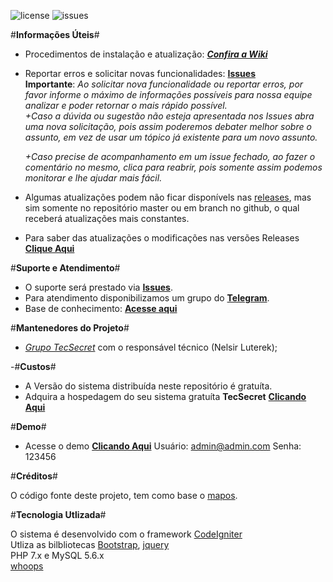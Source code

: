 
![license](https://img.shields.io/github/license/tecsecret/tsos)
![issues](https://img.shields.io/github/issues/tecsecret/tsos?style=flat-squaree)
 
 
 #__Informações Úteis__#
  * Procedimentos de instalação e atualização: ___[Confira a Wiki](https://github.com/TecSecret/TSDC-Assistencia/wiki)___
 * Reportar erros e solicitar novas funcionalidades: __[Issues](https://github.com/TecSecret/TSDC-Assistencia/issues)__<br />
 __Importante__: _Ao solicitar nova funcionalidade ou reportar erros, por favor informe o máximo de informações possíveis para nossa equipe analizar e poder retornar o mais rápido possível.<br />
+Caso a dúvida ou sugestão não esteja apresentada nos Issues abra uma nova solicitação, pois assim poderemos debater melhor sobre o assunto, em vez de usar um tópico já existente para um novo assunto.<p />
+Caso precise de acompanhamento em um issue fechado, ao fazer o comentário no mesmo, clica para reabrir, pois somente assim podemos monitorar e lhe ajudar mais fácil._<br />
 
 * Algumas atualizações podem não ficar disponívels nas [releases](https://github.com/TecSecret/TSDC-Assistencia/releases), mas sim somente no repositório master ou em branch no github, o qual receberá atualizações mais constantes.
 * Para saber das atualizações o modificações nas versões Releases __[Clique Aqui](https://github.com/TecSecret/TSDC-Assistencia/wiki/Change-Log)__ <p />
 
 #__Suporte e Atendimento__#
* O suporte será prestado via __[Issues](https://github.com/TecSecret/TSDC-Assistencia/issues)__.<br />
* Para atendimento disponibilizamos um grupo do __[Telegram](https://t.me/sistematsos)__.<br />
* Base de conhecimento: __[Acesse aqui](https://central.tecsecret.com.br/knowledgebase/14/TSOS)__<br />


 #__Mantenedores do Projeto__# 
 * _[Grupo TecSecret](tecsecret.com.br)_ com o responsável técnico (Nelsir Luterek);<br />

 
 -#__Custos__#		
  - A Versão do sistema distribuída neste repositório é gratuíta.		
  - Adquira a hospedagem do seu sistema gratuíta **TecSecret** __[Clicando Aqui](https://central.tecsecret.com.br/cart.php?a=add&pid=30)__ <br />		
 
 
 #__Demo__#
  * Acesse o demo __[Clicando Aqui](https://demo.tsos..tecsecret.com.br)__
 Usuário: admin@admin.com
 Senha: 123456
  
 
 #__Créditos__#<br />

 O código fonte deste projeto, tem como base o [mapos](https://github.com/RamonSilva20/mapos).<p />
 
 
 #__Tecnologia Utlizada__#<br/>
 
 O sistema é desenvolvido com o framework [CodeIgniter](https://codeigniter.com/)<br/>
 Utliza as bilbliotecas [Bootstrap](https://github.com/twbs/bootstrap), [jquery](https://jquery.com)<br/>
 PHP 7.x e MySQL 5.6.x<br/>
 [whoops](https://github.com/filp/whoops)
